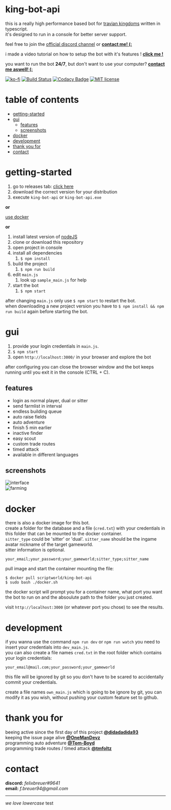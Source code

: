 # king-bot-api <!-- omit in toc -->

this is a really high performance based bot for [travian kingdoms](https://www.kingdoms.com/) written in typescript.  
it's designed to run in a console for better server support.

feel free to join the [official discord channel](https://discord.gg/5n2btF7) or **[contact me! (:](mailto:f.breuer94@gmail.com)**

i made a video tutorial on how to setup the bot with it's features ! **[click me !](https://youtu.be/h6XJ56CT6XQ)**

you want to run the bot **24/7**, but don't want to use your computer? **[contact me aswell! (:](mailto:f.breuer94@gmail.com)**

[![ko-fi](https://img.shields.io/badge/buy%20me%20a-coffee-yellowgreen.svg)](https://ko-fi.com/Y8Y6KZHJ)
[![Build Status](https://travis-ci.org/breuerfelix/king-bot-api.svg?branch=master)](https://travis-ci.org/breuerfelix/king-bot-api)
[![Codacy Badge](https://api.codacy.com/project/badge/Grade/1143396b01b944b28252861dc3762d7a)](https://www.codacy.com/app/breuerfelix/king-bot-api?utm_source=github.com&utm_medium=referral&utm_content=breuerfelix/king-bot-api&utm_campaign=Badge_Grade)
[![MIT license](https://img.shields.io/badge/license-MIT-blue.svg)](https://github.com/breuerfelix/king-bot/blob/master/LICENSE)

# table of contents <!-- omit in toc -->

- [getting-started](#getting-started)
- [gui](#gui)
  - [features](#features)
  - [screenshots](#screenshots)
- [docker](#docker)
- [development](#development)
- [thank you for](#thank-you-for)
- [contact](#contact)

# getting-started

1. go to releases tab: [click here](https://github.com/breuerfelix/king-bot-api/releases)
2. download the correct version for your distribution
3. execute `king-bot-api` or `king-bot-api.exe`

**or**

[use docker](#docker)

**or**

1. install latest version of [nodeJS](https://nodejs.org/)
2. clone or download this repository
3. open project in console
4. install all dependencies
    1. `$ npm install`
5. build the project
    1. `$ npm run build`
6. edit `main.js`
    1. look up `sample_main.js` for help
7. start the bot
    1. `$ npm start`

after changing `main.js` only use `$ npm start` to restart the bot.  
when downloading a new project version you have to `$ npm install && npm run build` again before starting the bot.

# gui

1.  provide your login credentials in `main.js`.
1.  `$ npm start`
1.  open `http://localhost:3000/` in your browser and explore the bot

after configuring you can close the browser window and the bot keeps running until you exit it in the console (CTRL + C).

## features

-   login as normal player, dual or sitter
-   send farmlist in interval
-   endless building queue
-   auto raise fields
-   auto adventure
-   finish 5 min earlier
-   inactive finder
-   easy scout
-   custom trade routes
-   timed attack
-   available in different languages

## screenshots

![interface](https://scriptworld.net/assets/king-bot-api/home.png)  
![farming](https://scriptworld.net/assets/king-bot-api/farmlist.png)

# docker

there is also a docker image for this bot.  
create a folder for the database and a file (`cred.txt`) with your credentials in this folder that can be mounted to the docker container.  
`sitter_type` could be 'sitter' or 'dual'. `sitter_name` should be the ingame avatar nickname of the target gameworld.  
sitter information is optional.

```csv
your_email;your_password;your_gameworld;sitter_type;sitter_name
```

pull image and start the container mounting the file:

```console
$ docker pull scriptworld/king-bot-api
$ sudo bash ./docker.sh
```
the docker script will prompt you for a container name, what port you want the bot to run on and the absoulute path to the folder you just created.

visit `http://localhost:3000` (or whatever port you chose) to see the results.

# development

if you wanna use the command `npm run dev` or `npm run watch` you need to insert your credentials into `dev_main.js`.  
you can also create a file names `cred.txt` in the root folder which contains your login credentials:

```csv
your_email@mail.com;your_password;your_gameworld
```

this file will be ignored by git so you don't have to be scared to accidentally commit your credentials.

create a file names `own_main.js` which is going to be ignore by git, you can modify it as you wish, without pushing your custom feature set to github.

# thank you for

beeing active since the first day of this project **[@didadadida93](https://github.com/didadadida93)**  
keeping the issue page alive **[@OneManDevz](https://github.com/OneManDevz)**  
programming auto adventure **[@Tom-Boyd](https://github.com/Tom-Boyd)**  
programming trade routes / timed attack **[@tmfoltz](https://github.com/tmfoltz)**  

# contact

**discord:** _felixbreuer#9641_  
**email:** _f.breuer94@gmail.com_

---

_we love lowercase_
test
